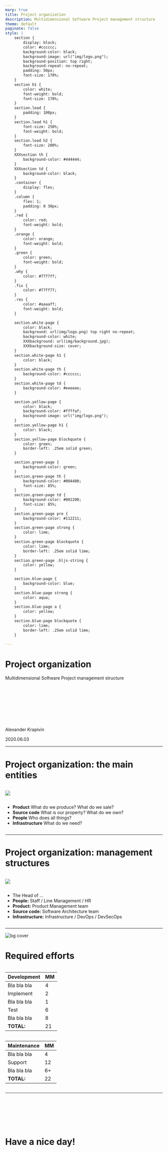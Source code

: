 ```yaml
---
marp: true
title: Project organization
description: Multidimensional Software Project management structure
theme: default
paginate: false
style: |
    section {
        display: block;
        color: #cccccc;
        background-color: black;
        background-image: url("img/logo.png");
        background-position: top right;
        background-repeat: no-repeat;
        padding: 50px;
        font-size: 170%;
    }
    section h1 {
        color: white;
        font-weight: bold;
        font-size: 170%;
    }
    section.lead {
        padding: 100px;
    }
    section.lead h1 {
        font-size: 250%;
        font-weight: bold;
    }
    section.lead h2 {
        font-size: 200%;
    }
    XXXsection th {
        background-color: #444444;
    }
    XXXsection td {
        background-color: black;
    }
    .container {
        display: flex;
    }
    .column {
        flex: 1;
        padding: 0 30px;
    }
    .red {
        color: red;
        font-weight: bold;
    }
    .orange {
        color: orange;
        font-weight: bold;
    }
    .green {
        color: green;
        font-weight: bold;
    }
    .why {
        color: #7777ff;
    }
    .fix {
        color: #77ff77;
    }
    .res {
        color: #aaaaff;
        font-weight: bold;
    }

    section.white-page {
        color: black;
        background: url(img/logo.png) top right no-repeat;
        background-color: white;
        XXXbackground: url(img/background.jpg);
        XXXbackground-size: cover;
    }
    section.white-page h1 {
        color: black;
    }
    section.white-page th {
        background-color: #cccccc;
    }
    section.white-page td {
        background-color: #eeeeee;
    }

    section.yellow-page {
        color: black;
        background-color: #ffffaf;
        background-image: url("img/logo.png");
    }
    section.yellow-page h1 {
        color: black;
    }
    section.yellow-page blockquote {
        color: green;
        border-left: .25em solid green;
    }

    section.green-page {
        background-color: green;
    }
    section.green-page th {
        background-color: #004400;
        font-size: 85%;
    }
    section.green-page td {
        background-color: #002200;
        font-size: 85%;
    }
    section.green-page pre {
        background-color: #112211;
    }
    section.green-page strong {
        color: lime;
    }
    section.green-page blockquote {
        color: lime;
        border-left: .25em solid lime;
    }
    section.green-page .hljs-string {
        color: yellow;
    }

    section.blue-page {
        background-color: blue;
    }
    section.blue-page strong {
        color: aqua;
    }
    section.blue-page a {
        color: yellow;
    }
    section.blue-page blockquote {
        color: lime;
        border-left: .25em solid lime;
    }

---
```

<!-- _class: lead white-page -->

Project organization
====================

Multidimensional Software Project management structure

<br><br><br><br><br><br><br>

Alexander Krapivin

2020.06.03

---
<!-- _class: white-page -->

Project organization: the main entities
=======================================

<div class="container">
<div class="column">

![](img/entities.png)

</div>
<div class="column">

* **Product**
   What do we produce?
   What do we sale?
* **Source code**
   What is our property?
   What do we own?
* **People**
   Who does all things?
* **Infrastructure**
   What do we need?

</div>
</div>

---
<!-- _class: white-page -->

Project organization: management structures
===========================================

<div class="container">
<div class="column">

![](img/structure.png)

</div>
<div class="column">

* The Head of ...
* **People:**
  Staff / Line Management / HR
* **Product:**
  Product Management team
* **Source code:**
  Software Architecture team
* **Infrastructure:**
  Infrastructure / DevOps / DevSecOps

</div>
</div>

---
<!-- _class: white-page -->

![bg cover](img/background.jpg)

Required efforts
================

<div class="container">
<div class="column">

Development                  | MM
-----------------------------|---
Bla bla bla                  | 4​
Implement                    | 2​
Bla bla bla                  | 1​
Test                         | 6​
Bla bla bla                  | 8​
**TOTAL:**                   | 21

</div>
<div class="column">

Maintenance                  | MM
-----------------------------|---
Bla bla bla                  | 4​
Support                      | 1​2
Bla bla bla                  | 6+
**TOTAL:**                   | 22

</div>
</div>

---

<style scoped>
    section h1 {
        text-align: center;
    }
</style>

<br><br><br><br><br>

Have a nice day!
================
